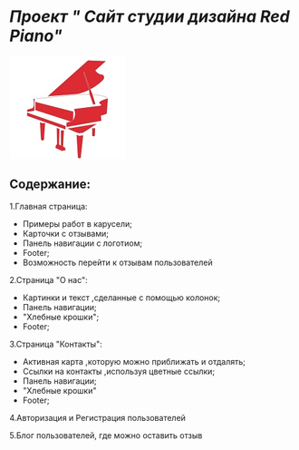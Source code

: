 # *Проект " Сайт студии дизайна Red Piano"*
![Логотип](https://github.com/KristinaTelkova/Progect/blob/main/images/logo.jpg)
## Содержание:

1.Главная страница:
- Примеры работ в карусели;
- Карточки с отзывами;
- Панель навигации с логотиом;
- Footer;
- Возможность перейти к отзывам пользователей

2.Страница "О нас":
- Картинки и текст ,сделанные с помощью колонок;
- Панель навигации;
- "Хлебные крошки";
- Footer;

3.Страница "Контакты":
- Активная карта ,которую можно приближать и отдалять;
- Ссылки на контакты ,используя цветные ссылки;
- Панель навигации;
- "Хлебные крошки"
- Footer;

4.Авторизация и Регистрация пользователей 

5.Блог пользователей, где можно оставить отзыв 




